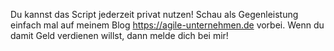 Du kannst das Script jederzeit privat nutzen! Schau als Gegenleistung einfach mal auf meinem Blog https://agile-unternehmen.de vorbei. Wenn du damit Geld verdienen willst, dann melde dich bei mir!
